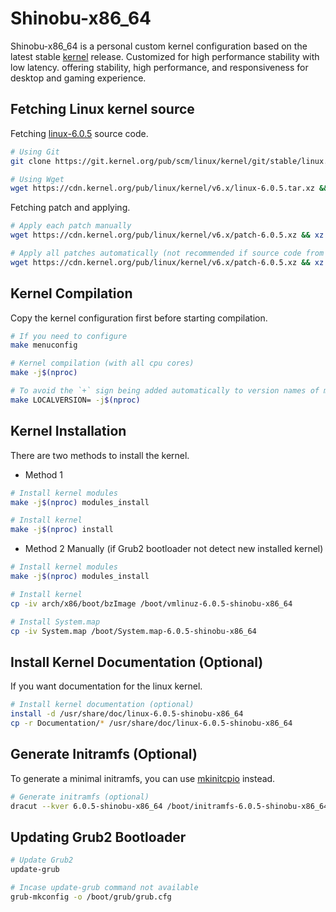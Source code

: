 # Shinobu-x86_64

Shinobu-x86_64 is a personal custom kernel configuration based on the latest stable [kernel](https://kernel.org) release.
Customized for high performance stability with low latency. offering stability, high performance, and responsiveness for desktop and gaming experience.

## Fetching Linux kernel source

Fetching [linux-6.0.5](https://git.kernel.org/pub/scm/linux/kernel/git/stable/linux.git/commit/?h=v6.0.5) source code.
 
```bash
# Using Git
git clone https://git.kernel.org/pub/scm/linux/kernel/git/stable/linux.git --depth 1 -b v6.0.5 linux-6.0.5

# Using Wget
wget https://cdn.kernel.org/pub/linux/kernel/v6.x/linux-6.0.5.tar.xz && tar -xf linux-6.0.5.tar.xz
```
Fetching patch and applying.

```bash
# Apply each patch manually
wget https://cdn.kernel.org/pub/linux/kernel/v6.x/patch-6.0.5.xz && xz -d patch-6.0.5.xz && patch -d linux-6.0.5 -p1 < patch-6.0.5

# Apply all patches automatically (not recommended if source code from git)
wget https://cdn.kernel.org/pub/linux/kernel/v6.x/patch-6.0.5.xz && xz -d patch-6.0.5.xz && patch -fd linux-6.0.5 -p1 < patch-6.0.5
```

## Kernel Compilation

Copy the kernel configuration first before starting compilation.

```bash
# If you need to configure
make menuconfig 

# Kernel compilation (with all cpu cores)
make -j$(nproc)

# To avoid the `+` sign being added automatically to version names of modified git release sources, add the `LOCALVERSION=` flag at compile time
make LOCALVERSION= -j$(nproc)
```

## Kernel Installation

There are two methods to install the kernel.

* Method 1

```bash
# Install kernel modules
make -j$(nproc) modules_install

# Install kernel
make -j$(nproc) install
```

* Method 2 Manually (if Grub2 bootloader not detect new installed kernel)

```bash
# Install kernel modules
make -j$(nproc) modules_install

# Install kernel
cp -iv arch/x86/boot/bzImage /boot/vmlinuz-6.0.5-shinobu-x86_64

# Install System.map
cp -iv System.map /boot/System.map-6.0.5-shinobu-x86_64
```
## Install Kernel Documentation (Optional)

If you want documentation for the linux kernel.

```bash
# Install kernel documentation (optional)
install -d /usr/share/doc/linux-6.0.5-shinobu-x86_64
cp -r Documentation/* /usr/share/doc/linux-6.0.5-shinobu-x86_64
```

## Generate Initramfs (Optional)

To generate a minimal initramfs, you can use [mkinitcpio](https://wiki.archlinux.org/title/Mkinitcpio/Minimal_initramfs) instead.

```bash
# Generate initramfs (optional)
dracut --kver 6.0.5-shinobu-x86_64 /boot/initramfs-6.0.5-shinobu-x86_64.img --force
```

## Updating Grub2 Bootloader

```bash
# Update Grub2
update-grub

# Incase update-grub command not available
grub-mkconfig -o /boot/grub/grub.cfg
```